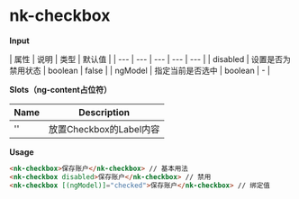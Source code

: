 # nk-checkbox

**Input**

| 属性 | 说明 |  类型 | 默认值 |
| --- | --- | --- | --- | --- |
| disabled | 设置是否为禁用状态 | boolean | false |
| ngModel | 指定当前是否选中 | boolean | - |
 
**Slots（ng-content占位符）**

| Name | Description |
| --- | --- |
| '' | 放置Checkbox的Label内容 |

**Usage**

```html
<nk-checkbox>保存账户</nk-checkbox> // 基本用法
<nk-checkbox disabled>保存账户</nk-checkbox> // 禁用
<nk-checkbox [(ngModel)]="checked">保存账户</nk-checkbox> // 绑定值
```
